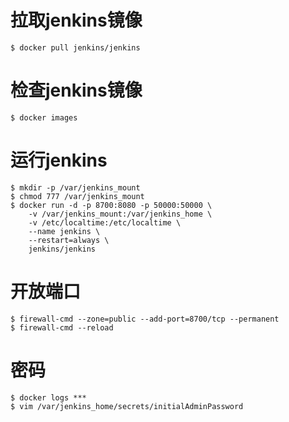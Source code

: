 # 拉取jenkins镜像

```
$ docker pull jenkins/jenkins
```

# 检查jenkins镜像

```
$ docker images
```

# 运行jenkins

```
$ mkdir -p /var/jenkins_mount
$ chmod 777 /var/jenkins_mount
$ docker run -d -p 8700:8080 -p 50000:50000 \
	-v /var/jenkins_mount:/var/jenkins_home \
	-v /etc/localtime:/etc/localtime \
	--name jenkins \
	--restart=always \
	jenkins/jenkins
```

# 开放端口

```
$ firewall-cmd --zone=public --add-port=8700/tcp --permanent
$ firewall-cmd --reload
```

# 密码

```
$ docker logs ***
$ vim /var/jenkins_home/secrets/initialAdminPassword
```